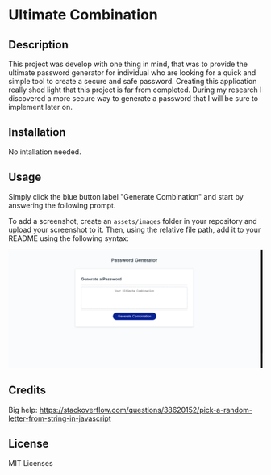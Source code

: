 # Ultimate Combination

## Description

This project was develop with one thing in mind, that was to provide the ultimate password generator for individual who are looking for a quick and simple tool to create a secure and safe password. Creating this application really shed light that this project is far from completed. During my research I discovered a more secure way to generate a password that I will be sure to implement later on.

## Installation

No intallation needed. 

## Usage

Simply click the blue button label "Generate Combination" and start by answering the following prompt.

To add a screenshot, create an `assets/images` folder in your repository and upload your screenshot to it. Then, using the relative file path, add it to your README using the following syntax:

![Screenschot of website](./assets/images/ultimate-combination.png)

## Credits
Big help:
https://stackoverflow.com/questions/38620152/pick-a-random-letter-from-string-in-javascript



## License

MIT Licenses